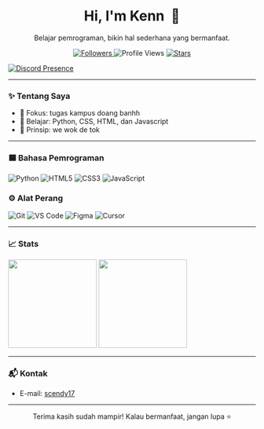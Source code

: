 <!-- Header -->
<h1 align="center">Hi, I'm Kenn <img src="https://raw.githubusercontent.com/tonsky/FiraCode/master/distr/ttf/FiraCode-Regular.ttf" width="0" height="0"> 👋</h1>
<p align="center">Belajar pemrograman, bikin hal sederhana yang bermanfaat.</p>

<p align="center">
  <a href="https://github.com/scendy17?tab=followers">
    <img alt="Followers" src="https://img.shields.io/github/followers/scendy17?style=flat&color=0ea5e9&label=Followers">
  </a>
  <img alt="Profile Views" src="https://komarev.com/ghpvc/?username=scendy17&style=flat&color=22c55e">
  <a href="https://github.com/scendy17">
    <img alt="Stars" src="https://img.shields.io/github/stars/scendy17?style=flat&color=f59e0b">
  </a>
</p>

<div align="left">
  <a href="https://discord.com/users/728593659058061423">
    <img src="https://lanyard.cnrad.dev/api/728593659058061423?showDisplayName=true&hideActivity=whenNotUsed&hideTimestamp=false&bg=:#1e2124&borderRadius=10px&hideStatus=false&hideDiscriminator=false&idleMessage=Probably%20coding%20something%20cool..." alt="Discord Presence" />
  </a>
</div>

---

### ✨ Tentang Saya
- 🔭 Fokus: tugas kampus doang banhh
- 🌱 Belajar: Python, CSS, HTML, dan Javascript
- 🎯 Prinsip: we wok de tok

---

### **🟦 Bahasa Pemrograman**
<div align="left">
  <img src="https://img.shields.io/badge/Python-3776AB?style=for-the-badge&logo=python&logoColor=white" alt="Python" />
  <img src="https://img.shields.io/badge/HTML5-E34F26?style=for-the-badge&logo=html5&logoColor=white" alt="HTML5" />
  <img src="https://img.shields.io/badge/CSS3-1572B6?style=for-the-badge&logo=css3&logoColor=white" alt="CSS3" />
  <img src="https://img.shields.io/badge/JavaScript-F7DF1E?style=for-the-badge&logo=javascript&logoColor=black" alt="JavaScript" />
</div>

### **⚙️ Alat Perang**
<div align="left">
  <img src="https://img.shields.io/badge/Git-F05032?style=for-the-badge&logo=git&logoColor=white" alt="Git" />
  <img src="https://img.shields.io/badge/VS%20Code-007ACC?style=for-the-badge&logo=visualstudiocode&logoColor=white" alt="VS Code" />
  <img src="https://img.shields.io/badge/Figma-F24E1E?style=for-the-badge&logo=figma&logoColor=white" alt="Figma" />
  <img src="https://img.shields.io/badge/Cursor-black?style=for-the-badge&logo=cursor&logoColor=white" alt="Cursor" />
</div>

---

### 📈 Stats
<div align="left">
  <a>
  <img height="180em" src="https://github-readme-stats-eight-theta.vercel.app/api?username=scennmieayam&show_icons=true&include_all_commits=true&count_private=true&bg_color=00000000&theme=dark&include_all_commits=true&layout=compact"/>
  <img height="180em" src="https://github-readme-stats-eight-theta.vercel.app/api/top-langs/?username=scennmieayam&show_icons=true&include_all_commits=true&count_private=true&bg_color=00000000&theme=dark&&include_all_commits=true&layout=compact"/>
  </a>
</div>

---

### 📬 Kontak
- E-mail: <a href="mailto:scendy17@gmail.com">scendy17</a>
<!-- - (Opsional) Tambahkan email/LinkedIn/Discord di sini -->

---

<p align="center">Terima kasih sudah mampir! Kalau bermanfaat, jangan lupa ⭐</p>

<!--
**scendy17/scendy17** is a ✨ _special_ ✨ repository because its `README.md` (this file) appears on your GitHub profile.

Here are some ideas to get you started:

- 🔭 I’m currently working on ...
- 🌱 I’m currently learning ...
- 👯 I’m looking to collaborate on ...
- 🤔 I’m looking for help with ...
- 💬 Ask me about ...
- 📫 How to reach me: ...
- 😄 Pronouns: ...
- ⚡ Fun fact: ...
-->
